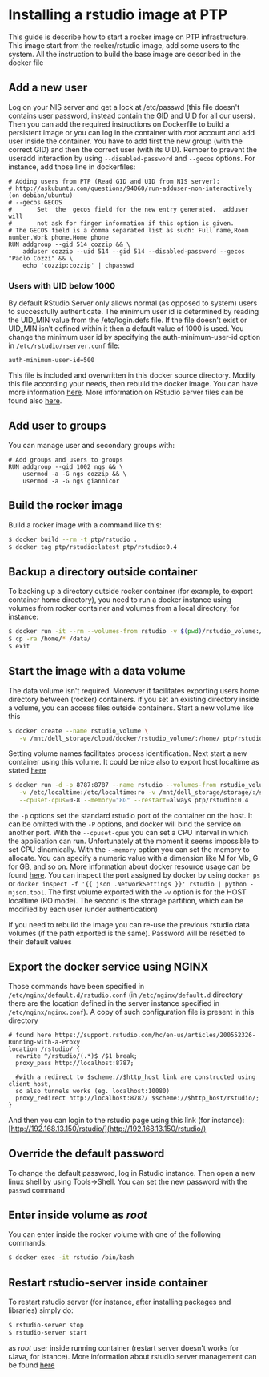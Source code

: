 
Installing a rstudio image at PTP
=================================

This guide is describe how to start a rocker image on PTP infrastructure. This image start from the rocker/rstudio image, add some users to the system. All the instruction to build the base image are described in the docker file

## Add a new user

Log on your NIS server and get a lock at /etc/passwd (this file doesn't contains user password, instead contain the GID and UID for all our users). Then you can add the required instructions on Dockerfile to build a persistent image or you can log in the container with *root* account and add user inside the container. You have to add first the new group (with the correct GID) and then the correct user (with its UID). Rember to prevent the useradd interaction by using `--disabled-password` and `--gecos` options. For instance, add those line in dockerfiles:

```
# Adding users from PTP (Read GID and UID from NIS server):
# http://askubuntu.com/questions/94060/run-adduser-non-interactively (on debian/ubuntu)
# --gecos GECOS
#       Set  the  gecos field for the new entry generated.  adduser will
#       not ask for finger information if this option is given.
# The GECOS field is a comma separated list as such: Full name,Room number,Work phone,Home phone
RUN addgroup --gid 514 cozzip && \
    adduser cozzip --uid 514 --gid 514 --disabled-password --gecos "Paolo Cozzi" && \
    echo 'cozzip:cozzip' | chpasswd
```

### Users with UID below 1000

By default RStudio Server only allows normal (as opposed to system) users to
successfully authenticate. The minimum user id is determined by reading the
UID_MIN value from the /etc/login.defs file. If the file doesn’t exist or
UID_MIN isn’t defined within it then a default value of 1000 is used.
You change the minimum user id by specifying the auth-minimum-user-id option in
`/etc/rstudio/rserver.conf` file:

```
auth-minimum-user-id=500
```

This file is included and overwritten in this docker source directory. Modify this
file according your needs, then rebuild the docker image. You can have more information
[here](http://docs.rstudio.com/ide/server-pro/authenticating-users.html#restricting-access-to-specific-users).
More information on RStudio server files can be found also
[here](https://support.rstudio.com/hc/en-us/articles/200552316-Configuring-the-Server).

## Add user to groups

You can manage user and secondary groups with:

```
# Add groups and users to groups
RUN addgroup --gid 1002 ngs && \
    usermod -a -G ngs cozzip && \
    usermod -a -G ngs giannicor
```

## Build the rocker image

Build a rocker image with a command like this:

```sh
$ docker build --rm -t ptp/rstudio .
$ docker tag ptp/rstudio:latest ptp/rstudio:0.4
```

## Backup a directory outside container

To backing up a directory outside rocker container (for example, to export container
home directory), you need to run a docker instance using volumes from rocker container
and volumes from a local directory, for instance:

```sh
$ docker run -it --rm --volumes-from rstudio -v $(pwd)/rstudio_volume:/data ubuntu:14.04 /bin/bash
$ cp -ra /home/* /data/
$ exit
```

## Start the image with a data volume

The data volume isn't required. Moreover it facilitates exporting users home directory between (rocker) containers.
if you set an existing directory inside a volume, you can access files outside containers. Start a new volume like this

```sh
$ docker create --name rstudio_volume \
   -v /mnt/dell_storage/cloud/docker/rstudio_volume/:/home/ ptp/rstudio:0.4 /bin/true
```

Setting volume names facilitates process identification. Next start a new container using this volume. It could be nice also to export host localtime as stated [here](http://stackoverflow.com/questions/22800624/will-docker-container-auto-sync-time-with-the-host-machine)

```sh
$ docker run -d -p 8787:8787 --name rstudio --volumes-from rstudio_volume \
   -v /etc/localtime:/etc/localtime:ro -v /mnt/dell_storage/storage/:/storage/ \
   --cpuset-cpus=0-8 --memory="8G" --restart=always ptp/rstudio:0.4
```

the `-p` options set the standard rstudio port of the container on the host. It can be omitted with the `-P` options, and docker will bind the service on another port. With the `--cpuset-cpus` you can set a CPU interval in which the application can run. Unfortunately at the moment it seems impossible to set CPU dinamically. With the `--memory` option you can set the memory to allocate. You can specify a numeric value with a dimension like M for Mb, G for GB, and so on. More information about docker resource usage can be found [here](https://gist.github.com/afolarin/15d12a476e40c173bf5f).
You can inspect the port assigned by docker by using `docker ps` or `docker inspect -f '{{ json .NetworkSettings }}' rstudio | python -mjson.tool`. The first volume exported with the `-v` option is for the HOST localtime (RO mode). The second is the storage partition, which can be modified by each user (under authentication)

If you need to rebuild the image you can re-use the previous rstudio data volumes (if the path exported is the same). Password will be resetted to their default values

## Export the docker service using NGINX

Those commands have been specified in `/etc/nginx/default.d/rstudio.conf` (in `/etc/nginx/default.d` directory there are the location defined in the server instance specified in `/etc/nginx/nginx.conf`). A copy of such configuration file is present in this directory

```
# found here https://support.rstudio.com/hc/en-us/articles/200552326-Running-with-a-Proxy
location /rstudio/ {
  rewrite ^/rstudio/(.*)$ /$1 break;
  proxy_pass http://localhost:8787;

  #with a redirect to $scheme://$http_host link are constructed using client host,
  so also tunnels works (eg. localhost:10080)
  proxy_redirect http://localhost:8787/ $scheme://$http_host/rstudio/;
}
```

And then you can login to the rstudio page using this link (for instance): [http://192.168.13.150/rstudio/](http://192.168.13.150/rstudio/)

## Override the default password

To change the default password, log in Rstudio instance. Then open a new linux shell by using Tools->Shell. You can set the new password with the `passwd` command

## Enter inside volume as *root*

You can enter inside the rocker volume with one of the following commands:

```sh
$ docker exec -it rstudio /bin/bash
```

## Restart rstudio-server inside container

To restart rstudio server (for instance, after installing packages and libraries) simply do:

```sh
$ rstudio-server stop
$ rstudio-server start
```

as *root* user inside running container (restart server doesn't works for rJava, for istance). More information about rstudio server management can be found [here](https://support.rstudio.com/hc/en-us/articles/200532327-Managing-the-Server)
